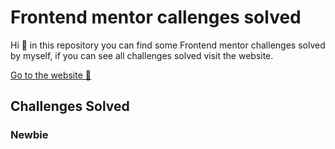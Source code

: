# Frontend mentor callenges solved 
Hi 👋 in this repository you can find some Frontend mentor challenges solved by myself, if you can see all challenges solved visit the website.

[Go to the website 🚀](https://migueweb.github.io/frontend-mentor-challenges/)

## Challenges Solved
### Newbie

